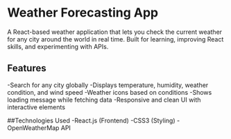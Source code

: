 # Weather Forecasting App
A React-based weather application that lets you check the current weather for any city around the world in real time. Built for learning, improving React skills, and experimenting with APIs.

## Features
-Search for any city globally
-Displays temperature, humidity, weather condition, and wind speed
-Weather icons based on conditions
-Shows loading message while fetching data
-Responsive and clean UI with interactive elements

##Technologies Used
-React.js (Frontend)
-CSS3 (Styling)
-OpenWeatherMap API 

